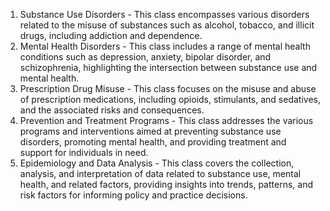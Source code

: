 1. Substance Use Disorders - This class encompasses various disorders related to the misuse of substances such as alcohol, tobacco, and illicit drugs, including addiction and dependence.
2. Mental Health Disorders - This class includes a range of mental health conditions such as depression, anxiety, bipolar disorder, and schizophrenia, highlighting the intersection between substance use and mental health.
3. Prescription Drug Misuse - This class focuses on the misuse and abuse of prescription medications, including opioids, stimulants, and sedatives, and the associated risks and consequences.
4. Prevention and Treatment Programs - This class addresses the various programs and interventions aimed at preventing substance use disorders, promoting mental health, and providing treatment and support for individuals in need.
5. Epidemiology and Data Analysis - This class covers the collection, analysis, and interpretation of data related to substance use, mental health, and related factors, providing insights into trends, patterns, and risk factors for informing policy and practice decisions.